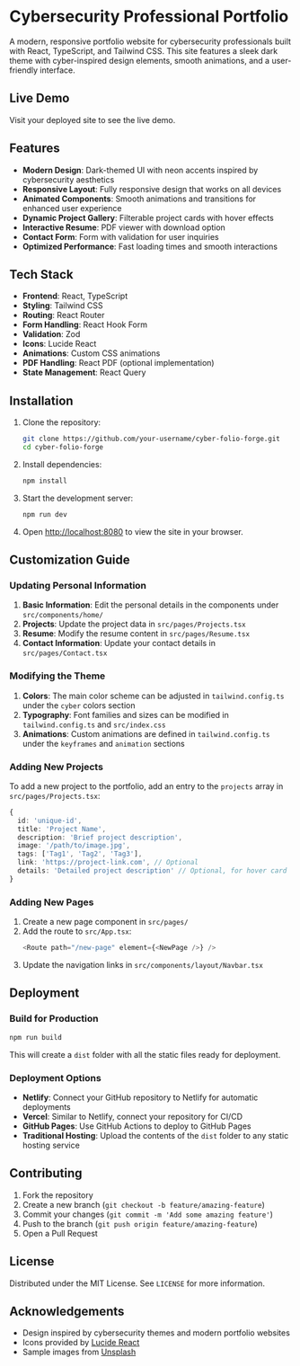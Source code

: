 
# Cybersecurity Professional Portfolio

A modern, responsive portfolio website for cybersecurity professionals built with React, TypeScript, and Tailwind CSS. This site features a sleek dark theme with cyber-inspired design elements, smooth animations, and a user-friendly interface.

## Live Demo

Visit your deployed site to see the live demo.

## Features

- **Modern Design**: Dark-themed UI with neon accents inspired by cybersecurity aesthetics
- **Responsive Layout**: Fully responsive design that works on all devices
- **Animated Components**: Smooth animations and transitions for enhanced user experience
- **Dynamic Project Gallery**: Filterable project cards with hover effects
- **Interactive Resume**: PDF viewer with download option
- **Contact Form**: Form with validation for user inquiries
- **Optimized Performance**: Fast loading times and smooth interactions

## Tech Stack

- **Frontend**: React, TypeScript
- **Styling**: Tailwind CSS
- **Routing**: React Router
- **Form Handling**: React Hook Form
- **Validation**: Zod
- **Icons**: Lucide React
- **Animations**: Custom CSS animations
- **PDF Handling**: React PDF (optional implementation)
- **State Management**: React Query

## Installation

1. Clone the repository:
   ```bash
   git clone https://github.com/your-username/cyber-folio-forge.git
   cd cyber-folio-forge
   ```

2. Install dependencies:
   ```bash
   npm install
   ```

3. Start the development server:
   ```bash
   npm run dev
   ```

4. Open [http://localhost:8080](http://localhost:8080) to view the site in your browser.

## Customization Guide

### Updating Personal Information

1. **Basic Information**: Edit the personal details in the components under `src/components/home/`
2. **Projects**: Update the project data in `src/pages/Projects.tsx`
3. **Resume**: Modify the resume content in `src/pages/Resume.tsx`
4. **Contact Information**: Update your contact details in `src/pages/Contact.tsx`

### Modifying the Theme

1. **Colors**: The main color scheme can be adjusted in `tailwind.config.ts` under the `cyber` colors section
2. **Typography**: Font families and sizes can be modified in `tailwind.config.ts` and `src/index.css`
3. **Animations**: Custom animations are defined in `tailwind.config.ts` under the `keyframes` and `animation` sections

### Adding New Projects

To add a new project to the portfolio, add an entry to the `projects` array in `src/pages/Projects.tsx`:

```typescript
{
  id: 'unique-id',
  title: 'Project Name',
  description: 'Brief project description',
  image: '/path/to/image.jpg',
  tags: ['Tag1', 'Tag2', 'Tag3'],
  link: 'https://project-link.com', // Optional
  details: 'Detailed project description' // Optional, for hover card
}
```

### Adding New Pages

1. Create a new page component in `src/pages/`
2. Add the route to `src/App.tsx`:
   ```typescript
   <Route path="/new-page" element={<NewPage />} />
   ```
3. Update the navigation links in `src/components/layout/Navbar.tsx`

## Deployment

### Build for Production

```bash
npm run build
```

This will create a `dist` folder with all the static files ready for deployment.

### Deployment Options

- **Netlify**: Connect your GitHub repository to Netlify for automatic deployments
- **Vercel**: Similar to Netlify, connect your repository for CI/CD
- **GitHub Pages**: Use GitHub Actions to deploy to GitHub Pages
- **Traditional Hosting**: Upload the contents of the `dist` folder to any static hosting service

## Contributing

1. Fork the repository
2. Create a new branch (`git checkout -b feature/amazing-feature`)
3. Commit your changes (`git commit -m 'Add some amazing feature'`)
4. Push to the branch (`git push origin feature/amazing-feature`)
5. Open a Pull Request

## License

Distributed under the MIT License. See `LICENSE` for more information.

## Acknowledgements

- Design inspired by cybersecurity themes and modern portfolio websites
- Icons provided by [Lucide React](https://lucide.dev/)
- Sample images from [Unsplash](https://unsplash.com/)
